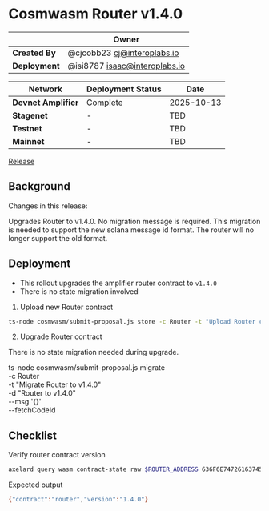# Cosmwasm Router v1.4.0

|                | **Owner**                                                               |
|----------------|-------------------------------------------------------------------------|
| **Created By** | @cjcobb23 <cj@interoplabs.io>                                           |
| **Deployment** | @isi8787 <isaac@interoplabs.io>                                         |

| **Network**          | **Deployment Status** | **Date**   |
|----------------------|-----------------------|------------|
| **Devnet Amplifier** | Complete              | 2025-10-13 |
| **Stagenet**         | -                     | TBD        |
| **Testnet**          | -                     | TBD        |
| **Mainnet**          | -                     | TBD        |


[Release](https://github.com/axelarnetwork/axelar-amplifier/releases/tag/router-v1.4.0)

## Background

Changes in this release:

Upgrades Router to v1.4.0. No migration message is required.
This migration is needed to support the new solana message id format. The router will no longer support the old format.

## Deployment

- This rollout upgrades the amplifier router contract to `v1.4.0`
- There is no state migration involved

1. Upload new Router contract

```bash
ts-node cosmwasm/submit-proposal.js store -c Router -t "Upload Router contract v1.4.0" -d "Upload Router contract v1.4.0" --version 1.4.0
```

2. Upgrade Router contract

There is no state migration needed during upgrade.

ts-node cosmwasm/submit-proposal.js migrate \
  -c Router \
  -t "Migrate Router to v1.4.0" \
  -d "Router to v1.4.0" \
  --msg '{}' \
  --fetchCodeId

## Checklist

Verify router contract version

```bash
axelard query wasm contract-state raw $ROUTER_ADDRESS 636F6E74726163745F696E666F -o json | jq -r '.data' | base64 -d
```
Expected output

```bash
{"contract":"router","version":"1.4.0"}
```


